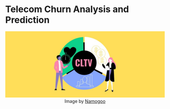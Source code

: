 # Telecom Churn Analysis and Prediction

<p align="center">
  <img src="Images/banner-by-namogoo.jpeg" width="1024" height="auto">
  <br>
  Image by <a href="https://www.namogoo.com/">Namogoo</a>
</p>
